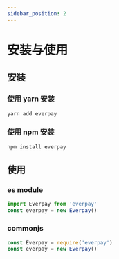 ```yaml
---
sidebar_position: 2
---
```




# 安装与使用
## 安装
<!-- import Tabs from '@theme/Tabs'
import TabItem from '@theme/TabItem' -->

<!-- <Tabs>
<TabItem value="yarn" label="yarn">

```bash
yarn add everpay
```

</TabItem>
<TabItem value="js" label="npm">

```bash
npm install everpay
```

</TabItem>
</Tabs> -->

### 使用 yarn 安装
```console
yarn add everpay
```

### 使用 npm 安装
```console
npm install everpay
```

## 使用

### es module
```ts
import Everpay from 'everpay'
const everpay = new Everpay()
```

### commonjs
```js
const Everpay = require('everpay')
const everpay = new Everpay()
```